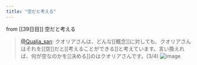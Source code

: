 ```yaml
---
title: "空だと考える"
---
```


from [[39日目]]
空だと考える
> [@Qualia_san](https://twitter.com/Qualia_san/status/1599425688679100416?s=20&t=XE90bs_6eQ1BI-nD-PQJAQ): クオリアさんは、どんな[[概念]]に対しても、クオリアさんはそれを[[空]]だと[[考えることができる]]と考えています。言い換えれば、何が空なのかを[[決める]]のはクオリアさんです。(3/4)
> ![image](https://pbs.twimg.com/media/FjJMhRgUoAIudmu.png)
